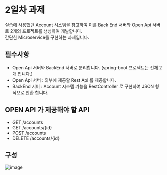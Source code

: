 # 2일차 과제
실습에 사용했던 Account 시스템을 참고하여 이를 Back End 서버와 Open Api 서버로 2개의 프로젝트를 생성하여 개발합니다.  
간단한 Microservice를 구현하는 과제입니다.

## 필수사항
- Open Api 서버와 BackEnd 서버로 분리합니다. (spring-boot 프로젝트는 전체 2개 입니다.)
- Open Api 서버 : 외부에 제공할 Rest Api 를 제공합니다.
- BackEnd 서버 : Account 시스템 기능을 RestController 로 구현하여 JSON 형식으로 반환 합니다.

## OPEN API 가 제공해야 할 API
- GET /accounts
- GET /accounts/{id}
- POST /accounts
- DELETE /accounts/{id}

## 구성
![image](https://user-images.githubusercontent.com/60968342/207319774-f0ec0132-1fd2-4c6c-9cbe-447b2d8af70d.png)
